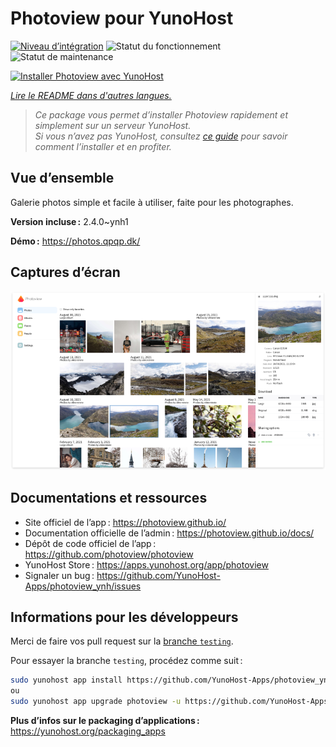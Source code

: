 <!--
Nota bene : ce README est automatiquement généré par <https://github.com/YunoHost/apps/tree/master/tools/readme_generator>
Il NE doit PAS être modifié à la main.
-->

# Photoview pour YunoHost

[![Niveau d’intégration](https://dash.yunohost.org/integration/photoview.svg)](https://dash.yunohost.org/appci/app/photoview) ![Statut du fonctionnement](https://ci-apps.yunohost.org/ci/badges/photoview.status.svg) ![Statut de maintenance](https://ci-apps.yunohost.org/ci/badges/photoview.maintain.svg)

[![Installer Photoview avec YunoHost](https://install-app.yunohost.org/install-with-yunohost.svg)](https://install-app.yunohost.org/?app=photoview)

*[Lire le README dans d'autres langues.](./ALL_README.md)*

> *Ce package vous permet d’installer Photoview rapidement et simplement sur un serveur YunoHost.*  
> *Si vous n’avez pas YunoHost, consultez [ce guide](https://yunohost.org/install) pour savoir comment l’installer et en profiter.*

## Vue d’ensemble

Galerie photos simple et facile à utiliser, faite pour les photographes.


**Version incluse :** 2.4.0~ynh1

**Démo :** <https://photos.qpqp.dk/>

## Captures d’écran

![Capture d’écran de Photoview](./doc/screenshots/screenshot.png)

## Documentations et ressources

- Site officiel de l’app : <https://photoview.github.io/>
- Documentation officielle de l’admin : <https://photoview.github.io/docs/>
- Dépôt de code officiel de l’app : <https://github.com/photoview/photoview>
- YunoHost Store : <https://apps.yunohost.org/app/photoview>
- Signaler un bug : <https://github.com/YunoHost-Apps/photoview_ynh/issues>

## Informations pour les développeurs

Merci de faire vos pull request sur la [branche `testing`](https://github.com/YunoHost-Apps/photoview_ynh/tree/testing).

Pour essayer la branche `testing`, procédez comme suit :

```bash
sudo yunohost app install https://github.com/YunoHost-Apps/photoview_ynh/tree/testing --debug
ou
sudo yunohost app upgrade photoview -u https://github.com/YunoHost-Apps/photoview_ynh/tree/testing --debug
```

**Plus d’infos sur le packaging d’applications :** <https://yunohost.org/packaging_apps>
